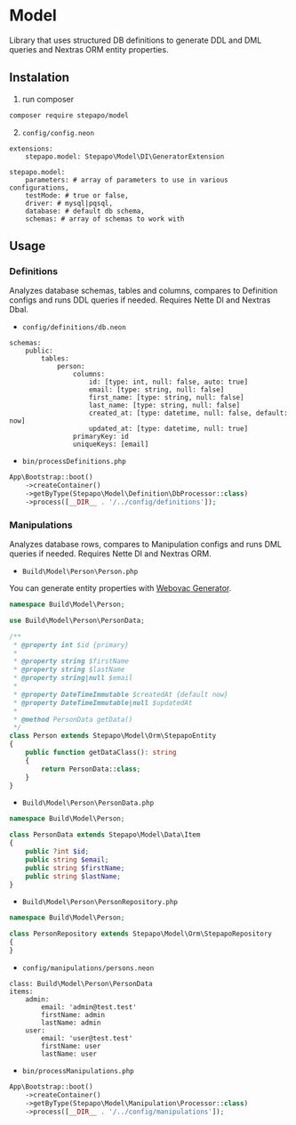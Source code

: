 # Model

Library that uses structured DB definitions to generate DDL and DML queries and Nextras ORM entity properties.

## Instalation

1. run composer

```bash
composer require stepapo/model
```

2. `config/config.neon`

```neon
extensions:
    stepapo.model: Stepapo\Model\DI\GeneratorExtension

stepapo.model:
    parameters: # array of parameters to use in various configurations,
    testMode: # true or false,
    driver: # mysql|pqsql,
    database: # default db schema,
    schemas: # array of schemas to work with
```

## Usage

### Definitions

Analyzes database schemas, tables and columns, compares to Definition configs and runs DDL queries if needed. Requires Nette DI and Nextras Dbal.

- `config/definitions/db.neon`

```neon
schemas:
    public:
        tables:
            person:
                columns:
                    id: [type: int, null: false, auto: true]
                    email: [type: string, null: false]
                    first_name: [type: string, null: false]
                    last_name: [type: string, null: false]
                    created_at: [type: datetime, null: false, default: now]
                    updated_at: [type: datetime, null: true]
                primaryKey: id
                uniqueKeys: [email]
```

- `bin/processDefinitions.php`

```php
App\Bootstrap::boot()
    ->createContainer()
    ->getByType(Stepapo\Model\Definition\DbProcessor::class)
    ->process([__DIR__ . '/../config/definitions']);
```

### Manipulations

Analyzes database rows, compares to Manipulation configs and runs DML queries if needed. Requires Nette DI and Nextras ORM.

- `Build\Model\Person\Person.php`

You can generate entity properties with [Webovac Generator](https://github.com/webovac/generator#entity-properties).

```php
namespace Build\Model\Person;

use Build\Model\Person\PersonData;

/**
 * @property int $id {primary}
 *
 * @property string $firstName
 * @property string $lastName
 * @property string|null $email
 *
 * @property DateTimeImmutable $createdAt {default now}
 * @property DateTimeImmutable|null $updatedAt
 * 
 * @method PersonData getData()
 */
class Person extends Stepapo\Model\Orm\StepapoEntity
{
    public function getDataClass(): string
    {
        return PersonData::class;
    }
}
```

- `Build\Model\Person\PersonData.php`

```php
namespace Build\Model\Person;

class PersonData extends Stepapo\Model\Data\Item
{
    public ?int $id;
    public string $email;
    public string $firstName;
    public string $lastName;
}
```

- `Build\Model\Person\PersonRepository.php`

```php
namespace Build\Model\Person;

class PersonRepository extends Stepapo\Model\Orm\StepapoRepository
{
}
```

- `config/manipulations/persons.neon`

```neon
class: Build\Model\Person\PersonData
items:
    admin:
        email: 'admin@test.test'
        firstName: admin
        lastName: admin
    user:
        email: 'user@test.test'
        firstName: user
        lastName: user
```

- `bin/processManipulations.php`

```php
App\Bootstrap::boot()
    ->createContainer()
    ->getByType(Stepapo\Model\Manipulation\Processor::class)
    ->process([__DIR__ . '/../config/manipulations']);
```
